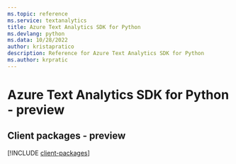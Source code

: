 ```yaml
---
ms.topic: reference
ms.service: textanalytics
title: Azure Text Analytics SDK for Python
ms.devlang: python
ms.data: 10/28/2022
author: kristapratico
description: Reference for Azure Text Analytics SDK for Python
ms.author: krpratic
---
```

# Azure Text Analytics SDK for Python - preview

## Client packages - preview
[!INCLUDE [client-packages](text-analytics-client-index.md)]